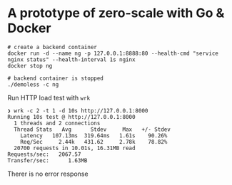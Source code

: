 # A prototype of zero-scale with Go & Docker

```
# create a backend container
docker run -d --name ng -p 127.0.0.1:8888:80 --health-cmd "service nginx status" --health-interval 1s nginx
docker stop ng

# backend container is stopped
./demoless -c ng
```

Run HTTP load test with `wrk`

```
❯ wrk -c 2 -t 1 -d 10s http://127.0.0.1:8000
Running 10s test @ http://127.0.0.1:8000
  1 threads and 2 connections
  Thread Stats   Avg      Stdev     Max   +/- Stdev
    Latency   107.13ms  319.64ms   1.61s    90.26%
    Req/Sec     2.44k   431.62     2.78k    78.82%
  20700 requests in 10.01s, 16.31MB read
Requests/sec:   2067.57
Transfer/sec:      1.63MB
```

Therer is no error response
